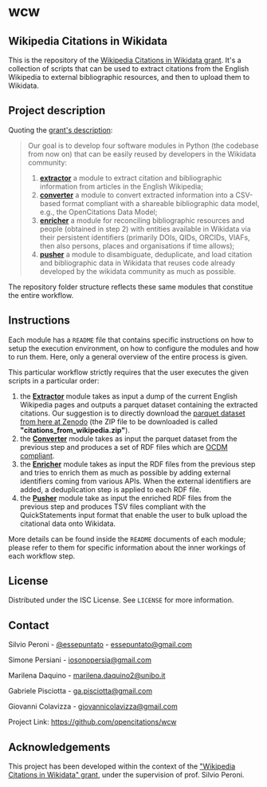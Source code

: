 # wcw
## Wikipedia Citations in Wikidata

This is the repository of the [Wikipedia Citations in Wikidata grant](https://meta.wikimedia.org/wiki/Wikicite/grant/Wikipedia_Citations_in_Wikidata).
It's a collection of scripts that can be used to extract citations from the English Wikipedia to 
external bibliographic resources, and then to upload them to Wikidata.

## Project description
Quoting the [grant's description](https://meta.wikimedia.org/wiki/Wikicite/grant/Wikipedia_Citations_in_Wikidata#Description):

> Our goal is to develop four software modules in Python (the codebase from now on) that can be
>    easily reused by developers in the Wikidata community:
>  1. [**extractor**](Extractor) a module to extract citation and bibliographic information from articles in
>    the English Wikipedia;
>  2. [**converter**](Converter) a module to convert extracted information into a CSV-based format compliant
>    with a shareable bibliographic data model, e.g., the OpenCitations Data Model;
>  3. [**enricher**](Enricher) a module for reconciling bibliographic resources and people (obtained in step 2)
>    with entities available in Wikidata via their persistent identifiers (primarily DOIs, 
>    QIDs, ORCIDs, VIAFs, then also persons, places and organisations if time allows);
>  4. [**pusher**](Pusher) a module to disambiguate, deduplicate, and load citation and bibliographic data
>    in Wikidata that reuses code already developed by the wikidata community as much as possible.

The repository folder structure reflects these same modules that constitue the entire workflow.

## Instructions
Each module has a `README` file that contains specific instructions on how to setup the execution
environment, on how to configure the modules and how to run them. Here, only a general overview of the 
entire process is given.

This particular workflow strictly requires that the user executes the given scripts in a particular
order:
  1. the [**Extractor**](Extractor) module takes as input a dump of the current English Wikipedia pages and outputs 
     a parquet dataset containing the extracted citations. Our suggestion is to directly download the
     [parquet dataset from here at Zenodo](https://zenodo.org/record/3940692#.X9JOIun0mL8) (the ZIP 
     file to be downloaded is called **"citations_from_wikipedia.zip"**).
  2. the [**Converter**](Converter) module takes as input the parquet dataset from the previous step and produces a 
     set of RDF files which are [OCDM compliant](https://figshare.com/articles/online_resource/Metadata_for_the_OpenCitations_Corpus/3443876).
  3. the [**Enricher**](Enricher) module takes as input the RDF files from the previous step and tries to enrich them
     as much as possible by adding external identifiers coming from various APIs. When the external
     identifiers are added, a deduplication step is applied to each RDF file.
  4. the [**Pusher**](Pusher) module take as input the enriched RDF files from the previous step and produces TSV
     files compliant with the QuickStatements input format that enable the user to bulk upload the
     citational data onto Wikidata.

More details can be found inside the `README` documents of each module; please refer to them for specific
information about the inner workings of each workflow step.

## License
Distributed under the ISC License. See `LICENSE` for more information.

## Contact
Silvio Peroni - [@essepuntato](https://twitter.com/essepuntato) - essepuntato@gmail.com

Simone Persiani - iosonopersia@gmail.com

Marilena Daquino - marilena.daquino2@unibo.it

Gabriele Pisciotta - ga.pisciotta@gmail.com

Giovanni Colavizza - giovannicolavizza@gmail.com

Project Link: https://github.com/opencitations/wcw

## Acknowledgements
This project has been developed within the context of the ["Wikipedia Citations in Wikidata" grant](https://meta.wikimedia.org/wiki/Wikicite/grant/Wikipedia_Citations_in_Wikidata), 
under the supervision of prof. Silvio Peroni.
